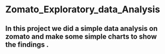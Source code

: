 # Zomato_Exploratory_data_Analysis

## In this project we did a simple data analysis on zomato and make some simple charts to show the findings .
